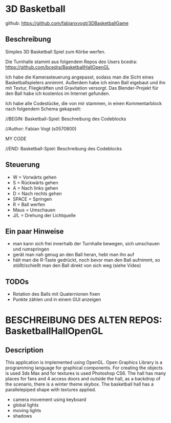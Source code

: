 # 3D Basketball

github: https://github.com/fabianxvogt/3DBasketballGame

## Beschreibung
Simples 3D Basketball Spiel zum Körbe werfen. 

Die Turnhalle stammt aus folgendem Repos des Users bcedra:
https://github.com/bcedra/BasketballHallOpenGL

Ich habe die Kamerasteuerung angepasst, sodass man die Sicht eines Basketballspielers annimmt. Außerdem habe ich einen Ball eigebaut und ihn mit Textur, Fliegkräften und Gravitation versorgt. Das Blender-Projekt für den Ball habe ich kostenlos im Internet gefunden.

Ich habe alle Codestücke, die von mir stammen, in einen Kommentarblock nach folgendem Schema gekapselt:

//BEGIN: Basketball-Spiel: Beschreibung des Codeblocks

//Author: Fabian Vogt (s0570800)

MY CODE
  
//END: Basketball-Spiel: Beschreibung des Codeblocks


## Steuerung
- W = Vorwärts gehen
- S = Rückwärts gehen
- A = Nach links gehen
- D = Nach rechts gehen
- SPACE = Springen
- R = Ball werfen
- Maus = Umschauen
- J/L = Drehung der Lichtquelle

## Ein paar Hinweise
- man kann sich frei innerhalb der Turnhalle bewegen, sich umschauen und rumspringen
- gerät man nah genug an den Ball heran, hebt man ihn auf
- hält man die R-Taste gedrückt, noch bevor man den Ball aufnimmt, so stößt/schießt man den Ball direkt von sich weg (siehe Video)

## TODOs
- Rotation des Balls mit Quaternionen fixen
- Punkte zählen und in einem GUI anzeigen


# BESCHREIBUNG DES ALTEN REPOS: BasketballHallOpenGL

## Description 
This application is implemented using OpenGL. Open Graphics Library is a programming language for graphical components. For creating the objects is used 3ds Max and for textures is used Photoshop CS6. The hall has many places for fans and 4 access doors and outside the hall, as a backdrop of the scenario, there is a winter theme skybox. The basketball hall has a parallelepiped shape with textures applied.

- camera movement using keyboard
- global lights
- moving lights
- shadows 
